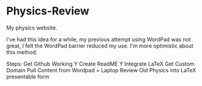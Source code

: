 # Physics-Review
My physics website.

I've had this idea for a while, my previous attempt using WordPad was not great, I felt the WordPad barrier reduced my use. I'm more optimistic about this method.

Steps:
Get Github Working Y
Create ReadME Y
Integrate LaTeX
Get Custom Domain
Pull Content from Wordpad + Laptop
Review Old Physics into LaTeX presentable form